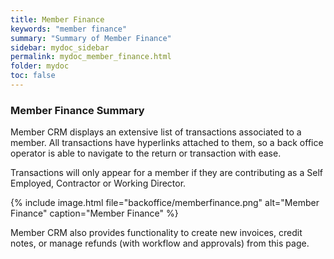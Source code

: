 ```yaml
---
title: Member Finance
keywords: "member finance"
summary: "Summary of Member Finance"
sidebar: mydoc_sidebar
permalink: mydoc_member_finance.html
folder: mydoc
toc: false
---
```


### Member Finance Summary

Member CRM displays an extensive list of transactions associated to a member. All transactions have hyperlinks attached to them, so a back office operator is able to navigate to the return or transaction with ease.

Transactions will only appear for a member if they are contributing as a Self Employed, Contractor or Working Director. 

{% include image.html file="backoffice/memberfinance.png" alt="Member Finance" caption="Member Finance" %}

Member CRM also provides functionality to create new invoices, credit notes, or manage refunds (with workflow and approvals) from this page.
